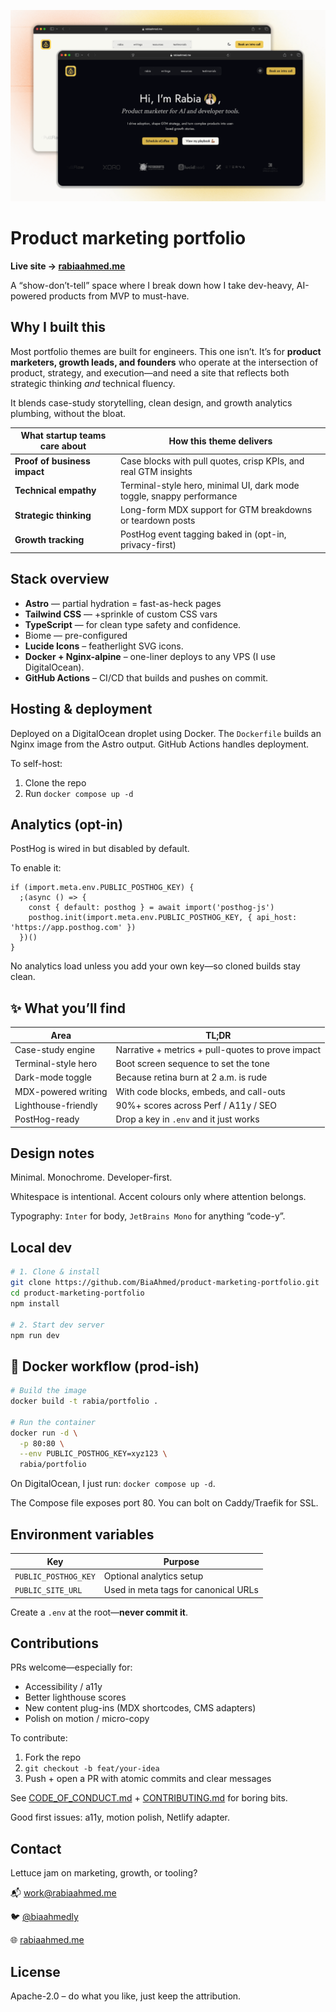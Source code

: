 ![ A website with the title "Rabia's internet space"](/public/images/ogimage.png)

# Product marketing portfolio

**Live site → [rabiaahmed.me](https://rabiaahmed.me/)**

A “show-don’t-tell” space where I break down how I take dev-heavy, AI-powered products from MVP to must-have.

## Why I built this

Most portfolio themes are built for engineers. This one isn’t. It’s for **product marketers, growth leads, and founders** who operate at the intersection of product, strategy, and execution—and need a site that reflects both strategic thinking *and* technical fluency.

It blends case-study storytelling, clean design, and growth analytics plumbing, without the bloat.

| What startup teams care about | How this theme delivers |
| --- | --- |
| **Proof of business impact** | Case blocks with pull quotes, crisp KPIs, and real GTM insights |
| **Technical empathy** | Terminal-style hero, minimal UI, dark mode toggle, snappy performance |
| **Strategic thinking** | Long-form MDX support for GTM breakdowns or teardown posts |
| **Growth tracking** | PostHog event tagging baked in (opt-in, privacy-first) |

## Stack overview

- **Astro** — partial hydration = fast-as-heck pages
- **Tailwind CSS** —  +sprinkle of custom CSS vars
- **TypeScript** — for clean type safety and confidence.
- Biome — pre-configured
- **Lucide Icons** – featherlight SVG icons.
- **Docker + Nginx-alpine** – one-liner deploys to any VPS (I use DigitalOcean).
- **GitHub Actions** – CI/CD that builds and pushes on commit.

## Hosting & deployment

Deployed on a DigitalOcean droplet using Docker. The `Dockerfile` builds an Nginx image from the Astro output. GitHub Actions handles deployment.

To self-host:

1. Clone the repo
2. Run `docker compose up -d`

## Analytics (opt-in)

PostHog is wired in but disabled by default.

To enable it:

```
if (import.meta.env.PUBLIC_POSTHOG_KEY) {
  ;(async () => {
    const { default: posthog } = await import('posthog-js')
    posthog.init(import.meta.env.PUBLIC_POSTHOG_KEY, { api_host: 'https://app.posthog.com' })
  })()
}

```

No analytics load unless you add your own key—so cloned builds stay clean.

## ✨ What you’ll find

| Area | TL;DR |
| --- | --- |
| Case-study engine | Narrative + metrics + pull-quotes to prove impact |
| Terminal-style hero | Boot screen sequence to set the tone |
| Dark-mode toggle | Because retina burn at 2 a.m. is rude |
| MDX-powered writing | With code blocks, embeds, and call-outs |
| Lighthouse-friendly | 90%+ scores across Perf / A11y / SEO |
| PostHog-ready | Drop a key in `.env` and it just works |

## Design notes

Minimal. Monochrome. Developer-first.

Whitespace is intentional. Accent colours only where attention belongs.

Typography: `Inter` for body, `JetBrains Mono` for anything “code-y”.

## Local dev

```bash
# 1. Clone & install
git clone https://github.com/BiaAhmed/product-marketing-portfolio.git
cd product-marketing-portfolio
npm install

# 2. Start dev server
npm run dev

```

## 🐳 Docker workflow (prod-ish)

```bash
# Build the image
docker build -t rabia/portfolio .

# Run the container
docker run -d \
  -p 80:80 \
  --env PUBLIC_POSTHOG_KEY=xyz123 \
  rabia/portfolio

```

On DigitalOcean, I just run: `docker compose up -d`.

The Compose file exposes port 80. You can bolt on Caddy/Traefik for SSL.

## Environment variables

| Key | Purpose |
| --- | --- |
| `PUBLIC_POSTHOG_KEY` | Optional analytics setup |
| `PUBLIC_SITE_URL` | Used in meta tags for canonical URLs |

Create a `.env` at the root—**never commit it**.

## Contributions

PRs welcome—especially for:

- Accessibility / a11y
- Better lighthouse scores
- New content plug-ins (MDX shortcodes, CMS adapters)
- Polish on motion / micro-copy

To contribute:

1. Fork the repo
2. `git checkout -b feat/your-idea`
3. Push + open a PR with atomic commits and clear messages

See [CODE_OF_CONDUCT.md](https://chatgpt.com/c/CODE_OF_CONDUCT.md) + [CONTRIBUTING.md](https://chatgpt.com/c/CONTRIBUTING.md) for boring bits.

Good first issues: a11y, motion polish, Netlify adapter.

## Contact

Lettuce jam on marketing, growth, or tooling?

📬 [work@rabiaahmed.me](mailto:work@rabiaahmed.me)

🐦 [@biaahmedly](https://twitter.com/biaahmedly)

🌐 [rabiaahmed.me](https://rabiaahmed.me/)


## License

Apache-2.0 – do what you like, just keep the attribution.